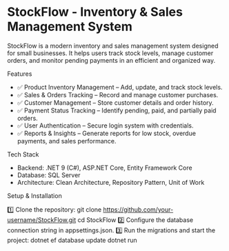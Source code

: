 # StockFlow - Inventory & Sales Management System 
StockFlow is a modern inventory and sales management system designed for small businesses. It helps users track stock levels, manage customer orders, and monitor pending payments in an efficient and organized way.

Features
<ul>
  <li>✅ Product Inventory Management – Add, update, and track stock levels. </li>
  <li>✅ Sales & Orders Tracking – Record and manage customer purchases.</li>
  <li>✅ Customer Management – Store customer details and order history.</li>
  <li>✅ Payment Status Tracking – Identify pending, paid, and partially paid orders.</li>
  <li>✅ User Authentication – Secure login system with credentials.</li>
  <li>✅ Reports & Insights – Generate reports for low stock, overdue payments, and sales performance.</li>
</ul>

Tech Stack
<ul>
  <li>Backend: .NET 9 (C#), ASP.NET Core, Entity Framework Core</li>
  <li>Database: SQL Server</li>
  <li>Architecture: Clean Architecture, Repository Pattern, Unit of Work</li>
</ul>

Setup & Installation

1️⃣ Clone the repository:
  git clone https://github.com/your-username/StockFlow.git
  cd StockFlow
2️⃣ Configure the database connection string in appsettings.json.
3️⃣ Run the migrations and start the project:
  dotnet ef database update
  dotnet run
